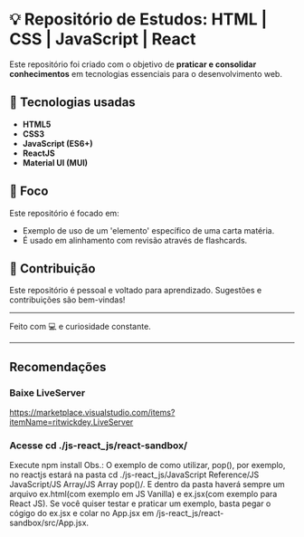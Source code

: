 # 💡 Repositório de Estudos: HTML | CSS | JavaScript | React

Este repositório foi criado com o objetivo de **praticar e consolidar conhecimentos** em tecnologias essenciais para o desenvolvimento web.

## 🚀 Tecnologias usadas

- **HTML5**
- **CSS3**
- **JavaScript (ES6+)**
- **ReactJS**
- **Material UI (MUI)**

## 🧠 Foco

Este repositório é focado em:

- Exemplo de uso de um 'elemento' específico de uma carta matéria.
- É usado em alinhamento com revisão através de flashcards.

## 🤝 Contribuição

Este repositório é pessoal e voltado para aprendizado. Sugestões e contribuições são bem-vindas!

---

Feito com 💻 e curiosidade constante.

---

## Recomendações

### Baixe LiveServer
https://marketplace.visualstudio.com/items?itemName=ritwickdey.LiveServer

### Acesse cd ./js-react_js/react-sandbox/
Execute npm install
Obs.: O exemplo de como utilizar, pop(), por exemplo, no reactjs estará na pasta cd ./js-react_js/JavaScript Reference/JS JavaScript/JS Array/JS Array pop()/. E dentro da pasta haverá sempre um arquivo ex.html(com exemplo em JS Vanilla) e ex.jsx(com exemplo para React JS). Se você quiser testar e praticar um exemplo, basta pegar o cógigo do ex.jsx e colar no App.jsx em /js-react_js/react-sandbox/src/App.jsx.


